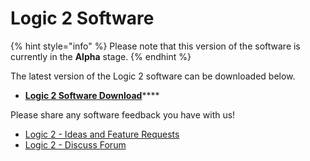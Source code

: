 # Logic 2 Software

{% hint style="info" %}
Please note that this version of the software is currently in the **Alpha** stage.
{% endhint %}

The latest version of the Logic 2 software can be downloaded below.

* [**Logic 2 Software Download**](https://ideas.saleae.com/f/changelog/)\*\*\*\*

Please share any software feedback you have with us!

* [Logic 2 - Ideas and Feature Requests](https://ideas.saleae.com/)
* [Logic 2 - Discuss Forum](https://discuss.saleae.com/)


